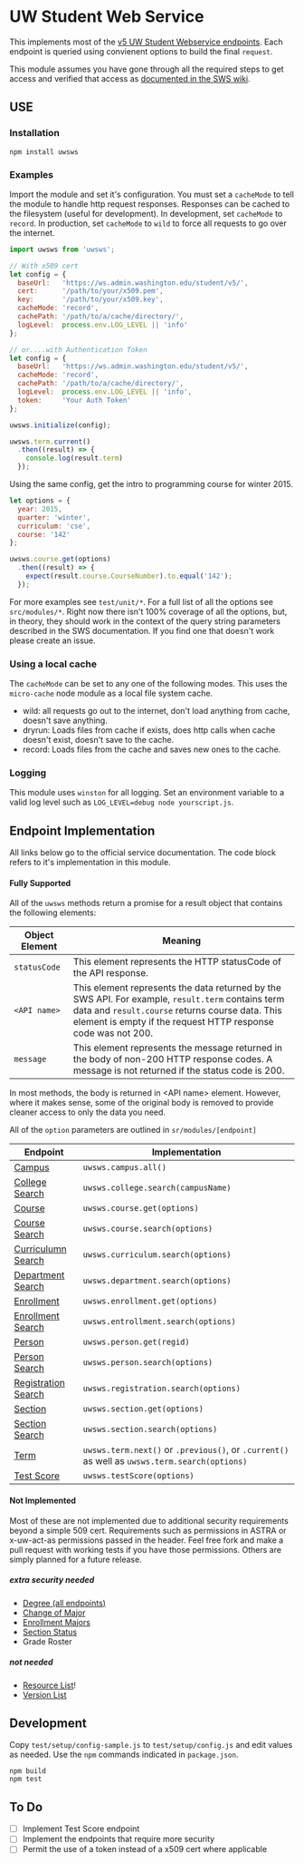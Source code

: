 # UW Student Web Service
This implements most of the [v5 UW Student Webservice endpoints](https://wiki.cac.washington.edu/display/SWS/Student+Web+Service).  Each endpoint is queried using convienent options to build the final ``request``. 

This module assumes you have gone through all the required steps to get access and verified that access as [documented in the SWS wiki](https://wiki.cac.washington.edu/display/SWS/Student+Web+Service).

## USE

### Installation

    npm install uwsws

### Examples

Import the module and set it's configuration.  You must set a ``cacheMode`` to tell the module to handle http request responses. Responses can be cached to the filesystem (useful for development). In development, set ``cacheMode`` to ``record``.  In production, set ``cacheMode`` to ``wild`` to force all requests to go over the internet.

```JavaScript
import uwsws from 'uwsws';

// With x509 cert
let config = {
  baseUrl:   'https://ws.admin.washington.edu/student/v5/',
  cert:      '/path/to/your/x509.pem',
  key:       '/path/to/your/x509.key',
  cacheMode: 'record',
  cachePath: '/path/to/a/cache/directory/',
  logLevel:  process.env.LOG_LEVEL || 'info'
};

// or....with Authentication Token
let config = {
  baseUrl:   'https://ws.admin.washington.edu/student/v5/',
  cacheMode: 'record',
  cachePath: '/path/to/a/cache/directory/',
  logLevel:  process.env.LOG_LEVEL || 'info',
  token:     'Your Auth Token'
};

uwsws.initialize(config);

uwsws.term.current()
  .then((result) => {
    console.log(result.term)
  });
```

Using the same config, get the intro to programming course for winter 2015.

```JavaScript
let options = {
  year: 2015,
  quarter: 'winter',
  curriculum: 'cse',
  course: '142'
};

uwsws.course.get(options)
  .then((result) => {
    expect(result.course.CourseNumber).to.equal('142');
  });
```
For more examples see ``test/unit/*``.  For a full list of all the options see ``src/modules/*``.  Right now there isn't 100% coverage of all the options, but, in theory, they should work in the context of the query string parameters described in the SWS documentation.  If you find one that doesn't work please create an issue.

### Using a local cache

The ``cacheMode`` can be set to any one of the following modes.  This uses the ``micro-cache`` node module as a local file system cache.  

- wild: all requests go out to the internet, don't load anything from cache, doesn't save anything.
- dryrun: Loads files from cache if exists, does http calls when cache doesn't exist, doesn't save to the cache.
- record: Loads files from the cache and saves new ones to the cache.

### Logging
This module uses ``winston`` for all logging.  Set an environment variable to a valid log level such as ``LOG_LEVEL=debug node yourscript.js``.

## Endpoint Implementation
All links below go to the official service documentation.  The code block refers to it's implementation in this module.

#### Fully Supported
All of the ``uwsws`` methods return a promise for a result object that contains the following elements:

Object Element | Meaning
---------- | ---------------
``statusCode`` | This element represents the HTTP statusCode of the API response.
``<API name>`` | This element represents the data returned by the SWS API. For example, ``result.term`` contains term data and ``result.course`` returns course data. This element is empty if the request HTTP response code was not 200.
``message`` | This element represents the message returned in the body of non-200 HTTP response codes. A message is not returned if the status code is 200.

In most methods, the body is returned in \<API name> element. However, where it makes sense, some of the original body is removed to provide cleaner access to only the data you need.

All of the ``option`` parameters are outlined in ``sr/modules/[endpoint]``

Endpoint  | Implementation
------------- | -------------
[Campus](https://wiki.cac.washington.edu/display/SWS/Campus+Search+Resource+V5)  | ``uwsws.campus.all()``
 [College Search](https://wiki.cac.washington.edu/display/SWS/College+Search+Resource+V5)  | ``uwsws.college.search(campusName)``
[Course](https://wiki.cac.washington.edu/display/SWS/Course+Resource+v5) | ``uwsws.course.get(options)``
[Course Search](https://wiki.cac.washington.edu/display/SWS/Course+Search+Resource+V5) | ``uwsws.course.search(options)``
[Curriculumn Search](https://wiki.cac.washington.edu/display/SWS/Curriculum+Search+Resource+V5) | ``uwsws.curriculum.search(options)``
[Department Search](https://wiki.cac.washington.edu/display/SWS/Department+Search+Resource+V5) | ``uwsws.department.search(options)``
[Enrollment](https://wiki.cac.washington.edu/display/SWS/Enrollment+Resource+V5) | ``uwsws.enrollment.get(options)``
[Enrollment Search](https://wiki.cac.washington.edu/display/SWS/Enrollment+Search+Resource+V5) | ``uwsws.entrollment.search(options)``
[Person](https://wiki.cac.washington.edu/display/SWS/Person+Resource+V5) | ``uwsws.person.get(regid)``
[Person Search](https://wiki.cac.washington.edu/display/SWS/Person+Search+Resource+V5) | ``uwsws.person.search(options)``
[Registration Search](https://wiki.cac.washington.edu/display/SWS/Registration+Search+Resource+v5) | ``uwsws.registration.search(options)``
[Section](https://wiki.cac.washington.edu/display/SWS/Section+Resource+V5) | ``uwsws.section.get(options)``
[Section Search](https://wiki.cac.washington.edu/display/SWS/Section+Search+Resource+v5) | ``uwsws.section.search(options)``
[Term](https://wiki.cac.washington.edu/display/SWS/Term+Resource+V5) |  ``uwsws.term.next()`` or ``.previous()``, or ``.current()`` as well as ``uwsws.term.search(options)``
[Test Score](https://wiki.cac.washington.edu/display/SWS/Test+Score+Resource+V5) | ``uwsws.testScore(options)``

#### Not Implemented
Most of these are not implemented due to additional security requirements beyond a simple 509 cert.  Requirements such as permissions in ASTRA or x-uw-act-as permissions passed in the header.  Feel free fork and make a pull request with working tests if you have those permissions.  Others are simply planned for a future release.

##### extra security needed
* [Degree (all endpoints)](https://wiki.cac.washington.edu/display/SWS/Degree+Audit+Search+V5)
* [Change of Major](https://wiki.cac.washington.edu/display/SWS/Change+of+Major+Resource)
* [Enrollment Majors ](https://wiki.cac.washington.edu/display/SWS/Enrollment+Majors)
* [Section Status](https://wiki.cac.washington.edu/display/SWS/Section+Status+Resource+V5)
* Grade Roster

##### not needed
* [Resource List](https://wiki.cac.washington.edu/display/SWS/Resource+List+V5)!
* [Version List](https://wiki.cac.washington.edu/display/SWS/Version+List+Resource+v5)

## Development
Copy ``test/setup/config-sample.js`` to ``test/setup/config.js`` and edit values as needed. Use the ``npm`` commands indicated in ``package.json``.

    npm build
    npm test

## To Do

- [ ] Implement Test Score endpoint
- [ ] Implement the endpoints that require more security
- [ ] Permit the use of a token instead of a x509 cert where applicable
